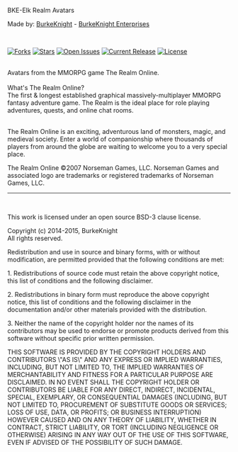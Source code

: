 <p>BKE-Elk Realm Avatars</p>
<p>Made by: <a href="http://www.elkarte.net/community/index.php?action=profile;u=130">BurkeKnight</a> - <a href="http://www.burkeknight.com/">BurkeKnight Enterprises</a></p>
<br />

[![Forks](https://img.shields.io/github/forks/BurkeKnight-Enterprises/BKE-Elk-Star-Trek-Women-Avatars.svg)](https://github.com/BurkeKnight-Enterprises/BKE-Elk-Star-Trek-Women-Avatars/network)
[![Stars](https://img.shields.io/github/stars/BurkeKnight-Enterprises/BKE-Elk-Star-Trek-Women-Avatars.svg)](hhttps://github.com/BurkeKnight-Enterprises/BKE-Elk-Star-Trek-Women-Avatars/stargazers)
[![Open Issues](https://img.shields.io/github/issues/BurkeKnight-Enterprises/BKE-Elk-Star-Trek-Women-Avatars.svg)](https://github.com/BurkeKnight-Enterprises/BKE-Elk-Star-Trek-Women-Avatars/issues)
[![Current Release](https://img.shields.io/github/release/BurkeKnight-Enterprises/BKE-Elk-Star-Trek-Women-Avatars.svg)](https://github.com/BurkeKnight-Enterprises/BKE-Elk-Star-Trek-Women-Avatars/releases)
[![License](https://img.shields.io/pypi/l/Django.svg)](http://opensource.org/licenses/BSD-3-Clause)<br /><br />


<p>Avatars from the MMORPG game The Realm Online.<br /><br />
What's The Realm Online?<br />
The first & longest established graphical massively-multiplayer MMORPG fantasy adventure game. The Realm is the ideal place for role playing adventures, quests, and online chat rooms.<br /><br />

The Realm Online is an exciting, adventurous land of monsters, magic, and medieval society. Enter a world of companionship where thousands of players from around the globe are waiting to welcome you to a very special place.</p>
<p>The Realm Online ©2007 Norseman Games, LLC. Norseman Games and associated logo are trademarks or registered trademarks of Norseman Games, LLC.<br />
<hr /><br />
<p>This work is licensed under an open source BSD-3 clause license.</p><p>Copyright (c) 2014-2015, BurkeKnight<br />
All rights reserved.</p><p>Redistribution and use in source and binary forms, with or without modification, are permitted provided that the following conditions are met:</p><p>1. Redistributions of source code must retain the above copyright notice, this list of conditions and the following disclaimer.</p><p>2. Redistributions in binary form must reproduce the above copyright notice, this list of conditions and the following disclaimer in the documentation and/or other materials provided with the distribution.</p><p>3. Neither the name of the copyright holder nor the names of its contributors may be used to endorse or promote products derived from this software without specific prior written permission.</p><p>THIS SOFTWARE IS PROVIDED BY THE COPYRIGHT HOLDERS AND CONTRIBUTORS \"AS IS\" AND ANY EXPRESS OR IMPLIED WARRANTIES, INCLUDING, BUT NOT LIMITED TO, THE IMPLIED WARRANTIES OF MERCHANTABILITY AND FITNESS FOR A PARTICULAR PURPOSE ARE DISCLAIMED. IN NO EVENT SHALL THE COPYRIGHT HOLDER OR CONTRIBUTORS BE LIABLE FOR ANY DIRECT, INDIRECT, INCIDENTAL, SPECIAL, EXEMPLARY, OR CONSEQUENTIAL DAMAGES (INCLUDING, BUT NOT LIMITED TO, PROCUREMENT OF SUBSTITUTE GOODS OR SERVICES; LOSS OF USE, DATA, OR PROFITS; OR BUSINESS INTERRUPTION) HOWEVER CAUSED AND ON ANY THEORY OF LIABILITY, WHETHER IN CONTRACT, STRICT LIABILITY, OR TORT (INCLUDING NEGLIGENCE OR OTHERWISE) ARISING IN ANY WAY OUT OF THE USE OF THIS SOFTWARE, EVEN IF ADVISED OF THE POSSIBILITY OF SUCH DAMAGE.</p>
